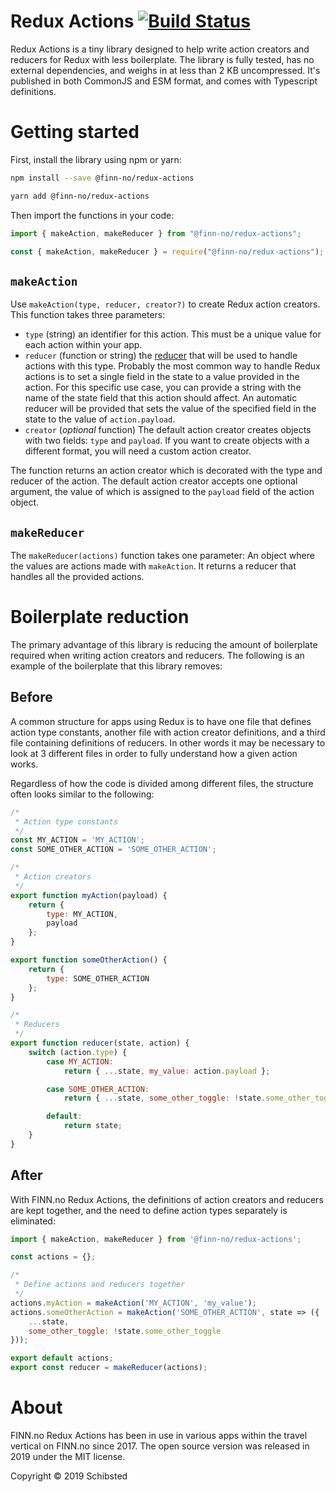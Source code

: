 # Redux Actions [![Build Status](https://travis-ci.org/finn-no/redux-actions.svg?branch=master)](https://travis-ci.org/finn-no/redux-actions)

Redux Actions is a tiny library designed to help write action creators and reducers for Redux with less boilerplate. The library is fully tested, has no external dependencies, and weighs in at less than 2 KB uncompressed. It's published in both CommonJS and ESM format, and comes with Typescript definitions.

# Getting started

First, install the library using npm or yarn:

```bash
npm install --save @finn-no/redux-actions
```

```bash
yarn add @finn-no/redux-actions
```

Then import the functions in your code:

```javascript
import { makeAction, makeReducer } from "@finn-no/redux-actions";
```

```javascript
const { makeAction, makeReducer } = require("@finn-no/redux-actions");
```


## `makeAction`

Use `makeAction(type, reducer, creator?)` to create Redux action creators. This function takes three parameters:

- `type` (string) an identifier for this action. This must be a unique value for each action within your app.
- `reducer` (function or string) the [reducer](https://redux.js.org/basics/reducers) that will be used to handle actions with this type.
  Probably the most common way to handle Redux actions is to set a single field in the state to a value provided in the action. For this
  specific use case, you can provide a string with the name of the state field that this action should affect. An automatic reducer will be
  provided that sets the value of the specified field in the state to the value of `action.payload`.
- `creator` (*optional* function) The default action creator creates objects with two fields: `type` and `payload`. If you want to create
  objects with a different format, you will need a custom action creator.

The function returns an action creator which is decorated with the type and reducer of the action. The default action creator accepts one
optional argument, the value of which is assigned to the `payload` field of the action object.

## `makeReducer`

The `makeReducer(actions)` function takes one parameter: An object where the values are actions made with `makeAction`.
It returns a reducer that handles all the provided actions.

# Boilerplate reduction

The primary advantage of this library is reducing the amount of boilerplate required when writing action creators and reducers. The
following is an example of the boilerplate that this library removes:

## Before

A common structure for apps using Redux is to have one file that defines action type constants, another file with action creator
definitions, and a third file containing definitions of reducers. In other words it may be necessary to look at 3 different files in order
to fully understand how a given action works.

Regardless of how the code is divided among different files, the structure often looks similar to the following:

```javascript
/*
 * Action type constants
 */
const MY_ACTION = 'MY_ACTION';
const SOME_OTHER_ACTION = 'SOME_OTHER_ACTION';

/*
 * Action creators
 */
export function myAction(payload) {
    return {
        type: MY_ACTION,
        payload
    };
}

export function someOtherAction() {
    return {
        type: SOME_OTHER_ACTION
    };
}

/*
 * Reducers
 */
export function reducer(state, action) {
    switch (action.type) {
        case MY_ACTION:
            return { ...state, my_value: action.payload };

        case SOME_OTHER_ACTION:
            return { ...state, some_other_toggle: !state.some_other_toggle };

        default:
            return state;
    }
}
```

## After

With FINN.no Redux Actions, the definitions of action creators and reducers are kept together, and the need to define action types
separately is eliminated:

```javascript
import { makeAction, makeReducer } from '@finn-no/redux-actions';

const actions = {};

/*
 * Define actions and reducers together
 */
actions.myAction = makeAction('MY_ACTION', 'my_value');
actions.someOtherAction = makeAction('SOME_OTHER_ACTION', state => ({
    ...state,
    some_other_toggle: !state.some_other_toggle
}));

export default actions;
export const reducer = makeReducer(actions);
```

# About

FINN.no Redux Actions has been in use in various apps within the travel vertical on FINN.no since 2017.
The open source version was released in 2019 under the MIT license.

Copyright © 2019 Schibsted
